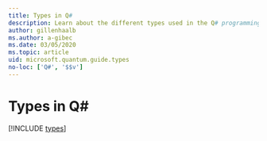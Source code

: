 ```yaml
---
title: Types in Q#
description: Learn about the different types used in the Q# programming language.
author: gillenhaalb
ms.author: a-gibec
ms.date: 03/05/2020
ms.topic: article
uid: microsoft.quantum.guide.types
no-loc: ['Q#', '$$v']
---
```


# Types in Q\#

[!INCLUDE [types](~/includes/qsharp-language/Specifications/Language/4_TypeSystem/README.md)]
